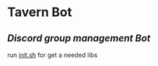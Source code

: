 # Tavern Bot
## _Discord group management Bot_


run [init.sh](https://github.com/fgt31337/my_bot/init.sh) for get a needed libs
